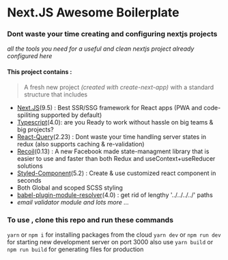 # Next.JS Awesome Boilerplate

### Dont waste your time creating and configuring nextjs projects

_all the tools you need for a useful and clean nextjs project already configured here_

#### This project contains :

> A fresh new project _(created with create-next-app)_ with a standard structure that includes

- [Next.JS](https://nextjs.org/)(9.5) : Best SSR/SSG framework for React apps (PWA and code-spiliting supported by default)
- [Typescript](https://www.typescriptlang.org/)(4.0): are you Ready to work without hassle on big teams & big projects? 
- [React-Query](https://react-query.tanstack.com/)(2.23) : Dont waste your time handling server states in redux (also supports caching & re-validation)
- [Recoil](https://recoiljs.org/)(0.13) : A new Facebook made state-managment library that is easier to use and faster than both Redux and useContext+useReducer solutions 
- [Styled-Component](https://styled-components.com/)(5.2) : Create & use customized react component in seconds
- Both Global and scoped SCSS styling
- [babel-plugin-module-resolver](https://github.com/tleunen/babel-plugin-module-resolver)(4.0) : get rid of lengthy '../../../../' paths
- _email validator module and lots more ..._

### To use , clone this repo and run these commands




`yarn` or `npm i` for installing packages from the cloud
`yarn dev` or `npm run dev` for starting new development server on port 3000
also use `yarn build` or `npm run build` for generating files for production
